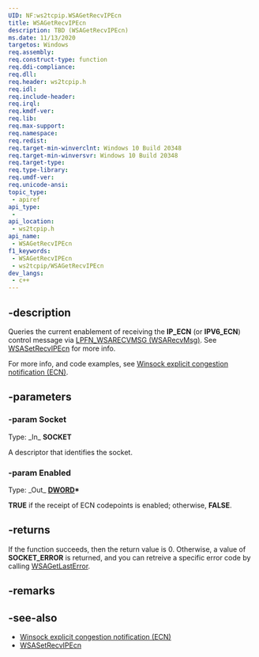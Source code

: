 ```yaml
---
UID: NF:ws2tcpip.WSAGetRecvIPEcn
title: WSAGetRecvIPEcn
description: TBD (WSAGetRecvIPEcn)
ms.date: 11/13/2020
targetos: Windows
req.assembly: 
req.construct-type: function
req.ddi-compliance: 
req.dll: 
req.header: ws2tcpip.h
req.idl: 
req.include-header: 
req.irql: 
req.kmdf-ver: 
req.lib: 
req.max-support: 
req.namespace: 
req.redist: 
req.target-min-winverclnt: Windows 10 Build 20348
req.target-min-winversvr: Windows 10 Build 20348
req.target-type: 
req.type-library: 
req.umdf-ver: 
req.unicode-ansi: 
topic_type:
 - apiref
api_type:
 - 
api_location:
 - ws2tcpip.h
api_name:
 - WSAGetRecvIPEcn
f1_keywords:
 - WSAGetRecvIPEcn
 - ws2tcpip/WSAGetRecvIPEcn
dev_langs:
 - c++
---
```


## -description

Queries the current enablement of receiving the **IP_ECN** (or **IPV6_ECN**) control message via [LPFN_WSARECVMSG (WSARecvMsg)](/windows/win32/api/mswsock/nc-mswsock-lpfn_wsarecvmsg). See [WSASetRecvIPEcn](/windows/win32/api/ws2tcpip/nf-ws2tcpip-wsasetrecvipecn) for more info.

For more info, and code examples, see [Winsock explicit congestion notification (ECN)](/windows/win32/winsock/winsock-ecn).

## -parameters

### -param Socket

Type: \_In\_ **SOCKET**

A descriptor that identifies the socket.

### -param Enabled

Type: \_Out\_ **[DWORD](/windows/win32/winprog/windows-data-types)\***

**TRUE** if the receipt of ECN codepoints is enabled; otherwise, **FALSE**.

## -returns

If the function succeeds, then the return value is 0. Otherwise, a value of **SOCKET_ERROR** is returned, and you can retreive a specific error code by calling 
[WSAGetLastError](/windows/desktop/api/winsock/nf-winsock-wsagetlasterror).

## -remarks

## -see-also

* [Winsock explicit congestion notification (ECN)](/windows/win32/winsock/winsock-ecn)
* [WSASetRecvIPEcn](/windows/win32/api/ws2tcpip/nf-ws2tcpip-wsasetrecvipecn)
